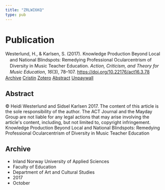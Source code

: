 ```yaml
---
title: "ZRLWI6KQ"
type: pub
---
```

<h1>Publication</h1>
<article id="csl-bib-container-ZRLWI6KQ" class="csl-bib-container">
  <div class="csl-bib-body" style="line-height: 1.35; padding-left: 1em; text-indent:-1em;">
  <div class="csl-entry">Westerlund, H., &amp; Karlsen, S. (2017). Knowledge Production Beyond Local and National Blindspots: Remedying Professional Ocularcentrism of Diversity in Music Teacher Education. <i>Action, Criticism, and Theory for Music Education</i>, <i>16</i>(3), 78&#x2013;107. <a href="https://doi.org/10.22176/act16.3.78">https://doi.org/10.22176/act16.3.78</a></div>
</div>
  <div class="csl-bib-buttons">
    <a href="#taxonomy-article-ZRLWI6KQ" class="csl-bib-button">Archive</a>
    <a href="https://app.cristin.no/results/show.jsf?id=1509417" alt="Cristin URL" class="csl-bib-button">Cristin</a>
    <a href="http://zotero.org/groups/5402882/items/ZRLWI6KQ" alt="Zotero URL" class="csl-bib-button">Zotero</a>
    <a href="#abstract-article-ZRLWI6KQ" class="csl-bib-button">Abstract</a>
    <a href="https://doi.org/10.22176/act16.3.78" class="csl-bib-button">Unpaywall</a>
  </div>
  <div id="csl-bib-meta-container-ZRLWI6KQ"></div>
</article>
<div id="csl-bib-meta-ZRLWI6KQ" class="csl-bib-meta">
  <article id="abstract-article-ZRLWI6KQ" class="abstract-article">
    <h1>Abstract</h1>
    © Heidi Westerlund and Sidsel Karlsen 2017. The content of this article is the sole responsibility of the author. The ACT Journal and the Mayday Group are not liable for any legal actions that may arise involving the article's content, including, but not limited to, copyright infringement. Knowledge Production Beyond Local and National Blindspots: Remedying Professional Ocularcentrism of Diversity in Music Teacher Education
  </article>
  <article id="taxonomy-article-ZRLWI6KQ" class="taxonomy-article">
    <h1>Archive</h1>
    <ul>
      <li>Inland Norway University of Applied Sciences</li>
      <li>Faculty of Education</li>
      <li>Department of Art and Cultural Studies</li>
      <li>2017</li>
      <li>October</li>
    </ul>
  </article>
</div>
